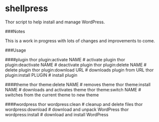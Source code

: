 # shellpress

Thor script to help install and manage WordPress.

###Notes

This is a work in progress with lots of changes and improvements to come.

###Usage

####plugin
    thor plugin:activate NAME    # activate plugin
    thor plugin:deactivate NAME  # deactivate plugin
    thor plugin:delete NAME      # delete plugin
    thor plugin:download URL     # downloads plugin from URL
    thor plugin:install PLUGIN   # install plugin

####theme
    thor theme:delete NAME   # removes theme
    thor theme:install NAME  # downloads and activates theme
    thor theme:switch NAME   # switches from the current theme to new theme

####wordpress
    thor wordpress:clean     # cleanup and delete files
    thor wordpress:download  # download and unpack WordPress
    thor wordpress:install   # download and install WordPress

